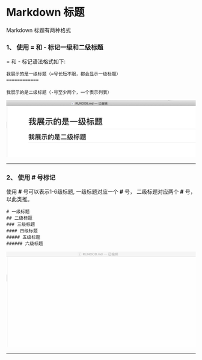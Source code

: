 # Markdown 标题

Markdown 标题有两种格式

### 1、 使用 = 和 - 标记一级和二级标题

= 和 - 标记语法格式如下:

```
我展示的是一级标题（=号长短不限，都会显示一级标题）
============

我展示的是二级标题（-号至少两个，一个表示列表）
```
<img src="../../.vuepress/public/image/markdown/markdown1-1.jpg">

-------------------------------------------------
### 2、 使用 # 号标记
使用 <b>#</b> 号可以表示1-6级标题, 一级标题对应一个 <b>#</b> 号， 二级标题对应两个 <b>#</b> 号，以此类推。

```
# 一级标题
## 二级标题
### 三级标题
#### 四级标题
##### 五级标题
###### 六级标题
```
<img  src="../../.vuepress/public/image/markdown/markdown1-2.gif">

----------------------------------------------
